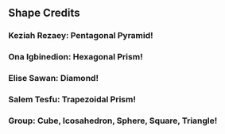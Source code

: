 ## Shape Credits

### Keziah Rezaey: Pentagonal Pyramid!
### Ona Igbinedion: Hexagonal Prism! 
### Elise Sawan: Diamond!
### Salem Tesfu: Trapezoidal Prism!
### Group: Cube, Icosahedron, Sphere, Square, Triangle!